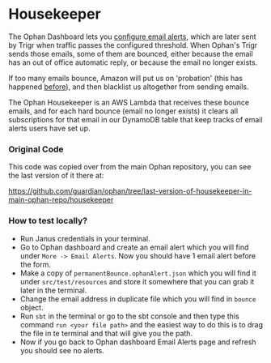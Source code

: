 # Housekeeper

The Ophan Dashboard lets you [configure email alerts](https://dashboard.ophan.co.uk/alerts),
which are later sent by Trigr when traffic passes the configured threshold.
When Ophan's Trigr sends those emails, some of them are bounced, either because the email has
an out of office automatic reply, or because the email no longer exists.

If too many emails bounce, Amazon will put us on 'probation' (this has happened
[before](https://github.com/guardian/ophan/issues/2765)), and then blacklist us altogether
from sending emails.

The Ophan Housekeeper is an AWS Lambda that receives these bounce emails, and for each 
hard bounce (email no longer exists) it clears all subscriptions for that email
in our DynamoDB table that keep tracks of email alerts users have set up.

### Original Code

This code was copied over from the main Ophan repository, you can see the last version of it
there at:

https://github.com/guardian/ophan/tree/last-version-of-housekeeper-in-main-ophan-repo/housekeeper

### How to test locally?
- Run Janus credentials in your terminal.
- Go to Ophan dashboard and create an email alert which you will find under `More -> Email Alerts`. Now you should have 1 email alert before the form.
- Make a copy of `permanentBounce.ophanAlert.json` which you will find it under `src/test/resources` and store it somewhere that you can grab it later in the terminal.
- Change the email address in duplicate file which you will find in `bounce` object.
- Run `sbt` in the terminal or go to the sbt console and then type this command `run <your file path>` and the easiest way to do this is to drag the file in te terminal and that will give you the path.
- Now if you go back to Ophan dashboard Email Alerts page and refresh you should see no alerts.
